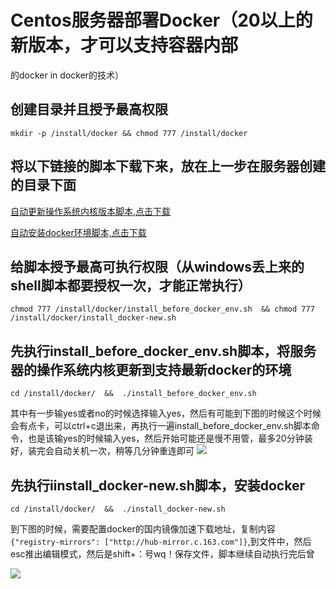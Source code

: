 <!--
 * @Author: error: git config user.name && git config user.email & please set dead value or install git
 * @Date: 2022-08-24 10:09:30
 * @LastEditors: error: git config user.name && git config user.email & please set dead value or install git
 * @LastEditTime: 2022-08-25 11:06:22
 * @FilePath: \dial-vante:\vscode-work-space\pic\md\jenkins\jenkins.md
 * @Description: 这是默认设置,请设置`customMade`, 打开koroFileHeader查看配置 进行设置: https://github.com/OBKoro1/koro1FileHeader/wiki/%E9%85%8D%E7%BD%AE
-->
<!--md的段落和段落之间必须空格一行，这样才会跳出上一个的格式 -->
<!--md的#相当于word文档中的标题 1个#通常用做整个文档的标题  后面依次  最多支持6个#  而且和文字必须间隔一个空格才会生效 -->
<!-- ``代码块可以完整的高亮显示任何代码以及脚本，当然也可以高亮任何标题：比如# 1. `项目使用` 自己已更改快捷键为，  tab+d -->
<!-- 注释语法 和html中的注释语法一样，在vscode中快捷键一样 -->
<!-- md超链接的语法是 [超链接的文字](链接地址)  ，如下-->
<!-- 我自己已更改Markdown All in One插件的快捷键 -->
<!-- rm -rf /install/jenkins_home -->
<!-- https://blog.csdn.net/wjh1840226173/article/details/124355167   OpenSSL SSL_read: Connection was reset, errno 10054的解决方法 -->
# Centos服务器部署Docker（20以上的新版本，才可以支持容器内部 
 
 的docker in docker的技术）

## 创建目录并且授予最高权限

 `mkdir -p /install/docker && chmod 777 /install/docker`
 


## 将以下链接的脚本下载下来，放在上一步在服务器创建的目录下面

[自动更新操作系统内核版本脚本,点击下载]( https://github.com/new-coder-fei/pic/blob/master/md/docker/install_before_docker_env.sh)
  

[自动安装docker环境脚本,点击下载](https://github.com/new-coder-fei/pic/blob/master/md/docker/install_docker-new.sh)


## 给脚本授予最高可执行权限（从windows丢上来的shell脚本都要授权一次，才能正常执行）

 `chmod 777 /install/docker/install_before_docker_env.sh  && chmod 777 /install/docker/install_docker-new.sh`


## 先执行install_before_docker_env.sh脚本，将服务器的操作系统内核更新到支持最新docker的环境

 `cd /install/docker/  &&  ./install_before_docker_env.sh`


其中有一步输yes或者no的时候选择输入yes，然后有可能到下图的时候这个时候会有点卡，可以ctrl+c退出来，再执行一遍install_before_docker_env.sh脚本命令，也是该输yes的时候输入yes，然后开始可能还是慢不用管，最多20分钟装好，装完会自动关机一次，稍等几分钟重连即可
 ![](https://new-coder-fei.github.io/pic/images/docker/1.png)

 

## 先执行iinstall_docker-new.sh脚本，安装docker

 `cd /install/docker/  &&  ./install_docker-new.sh`

到下图的时候，需要配置docker的国内镜像加速下载地址，复制内容 ` {"registry-mirrors": ["http://hub-mirror.c.163.com"]} `,到文件中，然后esc推出编辑模式，然后是shift+：号wq！保存文件，脚本继续自动执行完后曾

  ![](https://new-coder-fei.github.io/pic/images/docker/1.png)

  




 